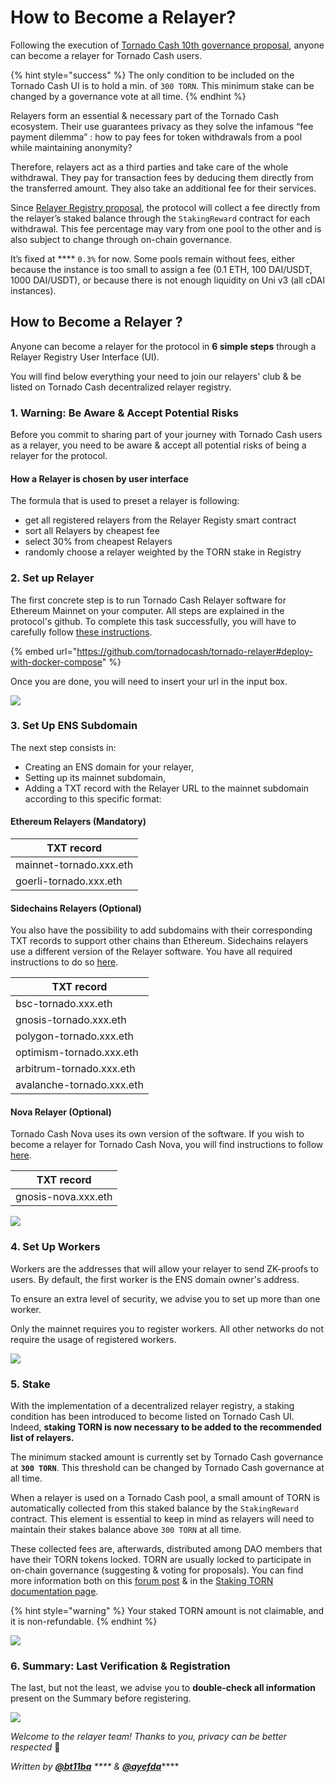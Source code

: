# How to Become a Relayer?

Following the execution of [Tornado Cash 10th governance proposal](https://tornadocash.eth.link/governance/10), anyone can become a relayer for Tornado Cash users.

{% hint style="success" %}
The only condition to be included on the Tornado Cash UI is to hold a min. of `300 TORN`. This minimum stake can be changed by a governance vote at all time.
{% endhint %}

Relayers form an essential & necessary part of the Tornado Cash ecosystem. Their use guarantees privacy as they solve the infamous “fee payment dilemma” : how to pay fees for token withdrawals from a pool while maintaining anonymity?

Therefore, relayers act as a third parties and take care of the whole withdrawal. They pay for transaction fees by deducing them directly from the transferred amount. They also take an additional fee for their services.

Since [Relayer Registry proposal](https://tornadocash.eth.link/governance/10), the protocol will collect a fee directly from the relayer’s staked balance through the `StakingReward` contract for each withdrawal. This fee percentage may vary from one pool to the other and is also subject to change through on-chain governance.

It’s fixed at **** `0.3%` for now. Some pools remain without fees, either because the instance is too small to assign a fee (0.1 ETH, 100 DAI/USDT, 1000 DAI/USDT), or because there is not enough liquidity on Uni v3 (all cDAI instances).

## How to Become a Relayer ?

Anyone can become a relayer for the protocol in **6 simple steps** through a Relayer Registry User Interface (UI).

You will find below everything your need to join our relayers' club & be listed on Tornado Cash decentralized relayer registry.

### 1. Warning: Be Aware & Accept Potential Risks

Before you commit to sharing part of your journey with Tornado Cash users as a relayer, you need to be aware & accept all potential risks of being a relayer for the protocol. 

#### How a Relayer is chosen by user interface

The formula that is used to preset a relayer is following:
* get all registered relayers from the Relayer Registy smart contract
* sort all Relayers by cheapest fee
* select 30% from cheapest Relayers
* randomly choose a relayer weighted by the TORN stake in Registry

### 2. Set up Relayer

The first concrete step is to run Tornado Cash Relayer software for Ethereum Mainnet on your computer. All steps are explained in the protocol's github. To complete this task successfully, you will have to carefully follow [these instructions](https://github.com/tornadocash/tornado-relayer#deploy-with-docker-compose).

{% embed url="https://github.com/tornadocash/tornado-relayer#deploy-with-docker-compose" %}

Once you are done, you will need to insert your url in the input box.

![](../.gitbook/assets/2.png)

### 3. Set Up ENS Subdomain

The next step consists in:

* Creating an ENS domain for your relayer,
* Setting up its mainnet subdomain,
* Adding a TXT record with the Relayer URL to the mainnet subdomain according to this specific format:

#### **Ethereum Relayers (Mandatory)**

| TXT record              |
| ----------------------- |
| mainnet-tornado.xxx.eth |
| goerli-tornado.xxx.eth  |

#### **Sidechains Relayers (Optional)**

You also have the possibility to add subdomains with their corresponding TXT records to support other chains than Ethereum. Sidechains relayers use a different version of the Relayer software. You have all required instructions to do so [here](https://github.com/tornadocash/tornado-relayer/blob/light/README.md).

| TXT record                |
| ------------------------- |
| bsc-tornado.xxx.eth       |
| gnosis-tornado.xxx.eth    |
| polygon-tornado.xxx.eth   |
| optimism-tornado.xxx.eth  |
| arbitrum-tornado.xxx.eth  |
| avalanche-tornado.xxx.eth |

#### **Nova Relayer (Optional)**

Tornado Cash Nova uses its own version of the software. If you wish to become a relayer for Tornado Cash Nova, you will find instructions to follow [here](https://github.com/tornadocash/tornado-pool-relayer#deploy-with-docker-compose).

| TXT record          |
| ------------------- |
| gnosis-nova.xxx.eth |

![](../.gitbook/assets/3.png)

### **4. Set Up Workers**

Workers are the addresses that will allow your relayer to send ZK-proofs to users. By default, the first worker is the ENS domain owner's address.

To ensure an extra level of security, we advise you to set up more than one worker.

Only the mainnet requires you to register workers. All other networks do not require the usage of registered workers.

![](<../.gitbook/assets/4 (1).png>)

### 5. Stake

With the implementation of a decentralized relayer registry, a staking condition has been introduced to become listed on Tornado Cash UI. Indeed, **staking TORN is now necessary to be added to the recommended list of relayers.**

The minimum stacked amount is currently set by Tornado Cash governance at **`300 TORN`**. This threshold can be changed by Tornado Cash governance at all time.

When a relayer is used on a Tornado Cash pool, a small amount of TORN is automatically collected from this staked balance by the `StakingReward` contract. This element is essential to keep in mind as relayers will need to maintain their stakes balance above `300 TORN` at all time.

These collected fees are, afterwards, distributed among DAO members that have their TORN tokens locked. TORN are usually locked to participate in on-chain governance (suggesting & voting for proposals). You can find more information both on this [forum post](https://torn.community/t/proposal-relayer-registry-setting-parameters-after-audit/2134) & in the [Staking TORN documentation page](staking.md).

{% hint style="warning" %}
Your staked TORN amount is not claimable, and it is non-refundable.
{% endhint %}

![](../.gitbook/assets/5.png)

### 6. Summary: Last Verification & Registration

The last, but not the least, we advise you to **double-check all information** present on the Summary before registering.

![](../.gitbook/assets/6.png)

_Welcome to the relayer team! Thanks to you, privacy can be better respected_ 💚



_Written by_ [_**@bt11ba**_](https://torn.community/u/bt11ba/) _**** &_ [_**@ayefda**_](https://torn.community/u/ayefda)****
